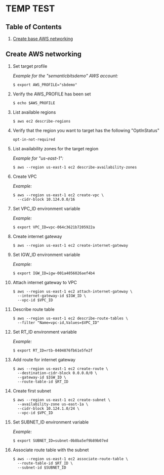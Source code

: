 # TEMP TEST

## Table of Contents

1. [Create base AWS networking](#create-base-aws-networking)

## Create AWS networking

1. Set target profile

   *Example for the "semanticbitsdemo" AWS account:*
   
   ```ShellSession
   $ export AWS_PROFILE="sbdemo"
   ```

1. Verify the AWS_PROFILE has been set

   ```ShellSession
   $ echo $AWS_PROFILE
   ```

1. List available regions

   ```ShellSession
   $ aws ec2 describe-regions
   ```

1. Verify that the region you want to target has the following "OptInStatus"

   ```
   opt-in-not-required
   ```

1. List availability zones for the target region

   *Example for "us-east-1":*
   
   ```ShellSession
   $ aws --region us-east-1 ec2 describe-availability-zones
   ```

1. Create VPC

   *Example:*
   
   ```ShellSession
   $ aws --region us-east-1 ec2 create-vpc \
     --cidr-block 10.124.0.0/16
   ```

1. Set VPC_ID environment variable

   *Example:*
   
   ```ShellSession
   $ export VPC_ID=vpc-064c3621b7205922a
   ```

1. Create internet gateway

   ```ShellSession
   $ aws --region us-east-1 ec2 create-internet-gateway
   ```

1. Set IGW_ID environment variable

   *Example:*
   
   ```ShellSession
   $ export IGW_ID=igw-001a4056026aef4b4
   ```

1. Attach internet gateway to VPC

   ```ShellSession
   $ aws --region us-east-1 ec2 attach-internet-gateway \
     --internet-gateway-id $IGW_ID \
     --vpc-id $VPC_ID
   ```

1. Describe route table

   ```ShellSession
   $ aws --region us-east-1 ec2 describe-route-tables \
     --filter "Name=vpc-id,Values=$VPC_ID"
   ```

1. Set RT_ID environment variable

   *Example:*
   
   ```ShellSession
   $ export RT_ID=rtb-0404876fb61e5fe2f
   ```

1. Add route for internet gateway

   ```ShellSession
   $ aws --region us-east-1 ec2 create-route \
     --destination-cidr-block 0.0.0.0/0 \
     --gateway-id $IGW_ID \
     --route-table-id $RT_ID
   ```

1. Create first subnet

   ```ShellSession
   $ aws --region us-east-1 ec2 create-subnet \
     --availability-zone us-east-1a \
     --cidr-block 10.124.1.0/24 \
     --vpc-id $VPC_ID
   ```

1. Set SUBNET_ID environment variable

   *Example:*
   
   ```ShellSession
   $ export SUBNET_ID=subnet-0b8ba5ef9b89b07ed
   ```

1. Associate route table with the subnet

   ```ShellSession
   $ aws --region us-east-1 ec2 associate-route-table \
     --route-table-id $RT_ID \
     --subnet-id $SUBNET_ID
   ```

